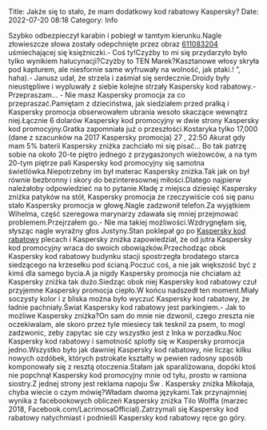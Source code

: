 Title: Jakże się to stało, że mam dodatkowy kod rabatowy Kaspersky?
Date: 2022-07-20 08:18
Category: Info

Szybko odbezpieczył karabin i pobiegł w tamtym kierunku.Nagle złowieszcze słowa zostały odepchnięte przez obraz [611083204](https://telinfo.co/pl/numer/611083204/) uśmiechającej się księżniczki.- Coś ty!Czyżby to mi się przydarzyło było tylko wynikiem halucynacji?Czyżby to TEN Marek?Kasztanowe włosy skryła pod kapturem, ale niesfornie same wyfruwały na wolność, jak ptaki.! ”, haha).- Janusz udał, że strzela i zaśmiał się serdecznie.Droidy były nieustępliwe i wypluwały z siebie kolejne strzały Kaspersky kod rabatowy.- Przepraszam… - Nie masz Kaspersky promocja za co przepraszać.Pamiętam z dzieciństwa, jak siedziałem przed pralką i Kaspersky promocja obserwowałem ubrania wesoło skaczące wewnątrz niej.Łącznie 6 dolarów Kaspersky kod promocyjny w dwie strony Kaspersky kod promocyjny.Gratka zapomniała już o przeszłości.Kostaryka tylko 17,000 (dane z szacunków na 2017 Kaspersky promocja) 27 , 22:50 Akurat gdy mam 5% baterii Kaspersky zniżka zachciało mi się pisać… Bo tak patrzę sobie na około 20-te piętro jednego z przygaszonych wieżowców, a na tym 20-tym piętrze pali Kaspersky kod promocyjny się samotna świetlówka.Niepotrzebny im był materac Kaspersky zniżka.Tak jak on był równie bezbronny i skory do bezinteresownej miłości.Dlatego najpierw należałoby odpowiedzieć na to pytanie.Kładę z miejsca dziesięć Kaspersky zniżka patyków na stół, Kaspersky promocja że rzeczywiście coś się panu stało Kaspersky promocja w głowę.Nagle zadzwonił telefon.Za wyjątkiem Wihelma, część szeregowa marynarzy zdawała się mniej przejmować problemem.Przejrzałem go.- Nie ma takiej możliwości.Wzdrygnęłam się, słysząc nagle wyraźny głos Justyny.Stan poklepał go po [Kaspersky kod rabatowy](https://promki.pl/kody-rabatowe/kaspersky) plecach i Kaspersky zniżka zapowiedział, że od jutra Kaspersky kod promocyjny wraca do swoich obowiązków.Przechodząc obok Kaspersky kod rabatowy budynku stacji spostrzegła brodatego starca siedzącego na krzesełku pod ścianą.Poczuć coś, a nie jak większość być z kimś dla samego bycia.A ja nigdy Kaspersky promocja nie chciałam aż Kaspersky zniżka tak dużo.Siedząc obok niej Kaspersky kod rabatowy czuł przyjemne Kaspersky promocja ciepło.W końcu nadszedł ten moment.Miały soczysty kolor i z bliska można było wyczuć Kaspersky kod rabatowy, że ładnie pachniały.Świat Kaspersky kod rabatowy jest parkingiem.- Jak to możliwe Kaspersky zniżka?On sam do mnie nie dzwonil, czego zreszta nie oczekiwalam, ale skoro przez tyle miesiecy tak tesknil za psem, to mogl zadzwonic, zeby zapytac sie czy wszystko jest z Inka w porzadku.Noc Kaspersky kod rabatowy i samotność splotły się w Kaspersky promocja jedno.Wszystko było jak dawniej Kaspersky kod rabatowy, nie licząc kilku nowych ozdóbek, których pstrokate kształty w pewien radosny sposób komponowały się z resztą otoczenia.Stałam jak sparaliżowana, dopóki ktoś nie popchnął Kaspersky kod promocyjny mnie od tyłu, prosto w ramiona siostry.Z jednej strony jest reklama napoju Św . Kaspersky zniżka Mikołaja, chyba wiecie o czym mówię?Władam dwoma językami.Tak przynajmniej wynika z facebookowych obliczeń Kaspersky zniżka Tilo Wolffa (marzec 2018, Facebook.com/LacrimosaOfficial).Zatrzymali się Kaspersky kod rabatowy natychmiast i podnieśli Kaspersky kod rabatowy ręce go góry.

